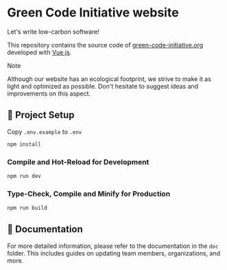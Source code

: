# Green Code Initiative website

Let's write low-carbon software!

This repository contains the source code of [green-code-initiative.org](https://green-code-initiative.org) developed
with [Vue.js](https://vuejs.org).

> [!NOTE]
> Although our website has an ecological footprint, we strive to make it as light and optimized as possible. Don't hesitate to suggest ideas and improvements on this aspect.

## 🚀 Project Setup

Copy `.env.example` to `.env`

```sh
npm install
```

### Compile and Hot-Reload for Development

```sh
npm run dev
```

### Type-Check, Compile and Minify for Production

```sh
npm run build
```

## 📄 Documentation

For more detailed information, please refer to the documentation in the `doc` folder. This includes guides on updating team members, organizations, and more.
